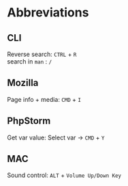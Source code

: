 # Abbreviations

## CLI
Reverse search: `CTRL` + `R`  
search in `man` : `/`  

## Mozilla
Page info + media: `CMD` + `I`

## PhpStorm 
Get var value: Select var -> `CMD` + `Y`

## MAC
Sound control: `ALT` + `Volume Up/Down Key`
